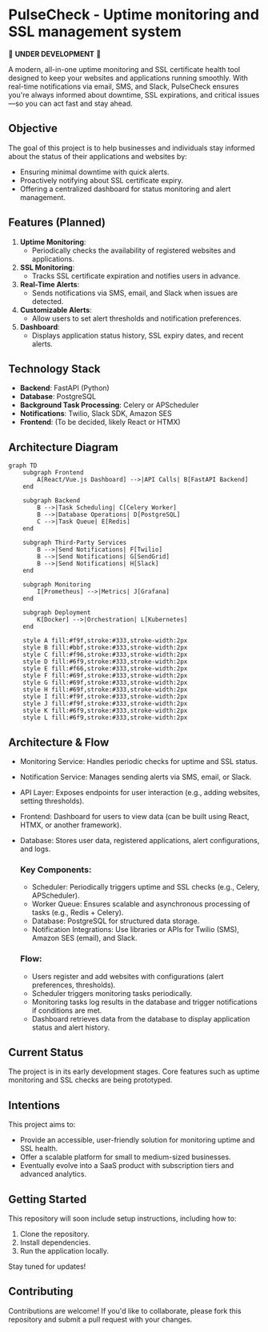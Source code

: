 # PulseCheck - Uptime monitoring and SSL management system

🚧 **UNDER DEVELOPMENT** 🚧

A modern, all-in-one uptime monitoring and SSL certificate health tool designed to keep your websites and applications running smoothly. With real-time notifications via email, SMS, and Slack, PulseCheck ensures you're always informed about downtime, SSL expirations, and critical issues—so you can act fast and stay ahead.

## **Objective**
The goal of this project is to help businesses and individuals stay informed about the status of their applications and websites by:
- Ensuring minimal downtime with quick alerts.
- Proactively notifying about SSL certificate expiry.
- Offering a centralized dashboard for status monitoring and alert management.

## **Features (Planned)**
1. **Uptime Monitoring**:
   - Periodically checks the availability of registered websites and applications.
2. **SSL Monitoring**:
   - Tracks SSL certificate expiration and notifies users in advance.
3. **Real-Time Alerts**:
   - Sends notifications via SMS, email, and Slack when issues are detected.
4. **Customizable Alerts**:
   - Allow users to set alert thresholds and notification preferences.
5. **Dashboard**:
   - Displays application status history, SSL expiry dates, and recent alerts.

## **Technology Stack**
- **Backend**: FastAPI (Python)
- **Database**: PostgreSQL
- **Background Task Processing**: Celery or APScheduler
- **Notifications**: Twilio, Slack SDK, Amazon SES
- **Frontend**: (To be decided, likely React or HTMX)

## **Architecture Diagram**
```mermaid
graph TD
    subgraph Frontend
        A[React/Vue.js Dashboard] -->|API Calls| B[FastAPI Backend]
    end

    subgraph Backend
        B -->|Task Scheduling| C[Celery Worker]
        B -->|Database Operations| D[PostgreSQL]
        C -->|Task Queue| E[Redis]
    end

    subgraph Third-Party Services
        B -->|Send Notifications| F[Twilio]
        B -->|Send Notifications| G[SendGrid]
        B -->|Send Notifications| H[Slack]
    end

    subgraph Monitoring
        I[Prometheus] -->|Metrics| J[Grafana]
    end

    subgraph Deployment
        K[Docker] -->|Orchestration| L[Kubernetes]
    end

    style A fill:#f9f,stroke:#333,stroke-width:2px
    style B fill:#bbf,stroke:#333,stroke-width:2px
    style C fill:#f96,stroke:#333,stroke-width:2px
    style D fill:#6f9,stroke:#333,stroke-width:2px
    style E fill:#f66,stroke:#333,stroke-width:2px
    style F fill:#69f,stroke:#333,stroke-width:2px
    style G fill:#69f,stroke:#333,stroke-width:2px
    style H fill:#69f,stroke:#333,stroke-width:2px
    style I fill:#f9f,stroke:#333,stroke-width:2px
    style J fill:#f9f,stroke:#333,stroke-width:2px
    style K fill:#6f9,stroke:#333,stroke-width:2px
    style L fill:#6f9,stroke:#333,stroke-width:2px
```

## Architecture & Flow

 - Monitoring Service: Handles periodic checks for uptime and SSL status.
 - Notification Service: Manages sending alerts via SMS, email, or Slack.
 - API Layer: Exposes endpoints for user interaction (e.g., adding websites, setting thresholds).
 - Frontend: Dashboard for users to view data (can be built using React, HTMX, or another framework).
 - Database: Stores user data, registered applications, alert configurations, and logs.

   ### Key Components:

    - Scheduler: Periodically triggers uptime and SSL checks (e.g., Celery, APScheduler).
    - Worker Queue: Ensures scalable and asynchronous processing of tasks (e.g., Redis + Celery).
    - Database: PostgreSQL for structured data storage.
    - Notification Integrations: Use libraries or APIs for Twilio (SMS), Amazon SES (email), and Slack.

   ### Flow:

    - Users register and add websites with configurations (alert preferences, thresholds).
    - Scheduler triggers monitoring tasks periodically.
    - Monitoring tasks log results in the database and trigger notifications if conditions are met.
    - Dashboard retrieves data from the database to display application status and alert history.

## **Current Status**
The project is in its early development stages. Core features such as uptime monitoring and SSL checks are being prototyped.

## **Intentions**
This project aims to:
- Provide an accessible, user-friendly solution for monitoring uptime and SSL health.
- Offer a scalable platform for small to medium-sized businesses.
- Eventually evolve into a SaaS product with subscription tiers and advanced analytics.

## **Getting Started**
This repository will soon include setup instructions, including how to:
1. Clone the repository.
2. Install dependencies.
3. Run the application locally.

Stay tuned for updates!

## **Contributing**
Contributions are welcome! If you'd like to collaborate, please fork this repository and submit a pull request with your changes.
